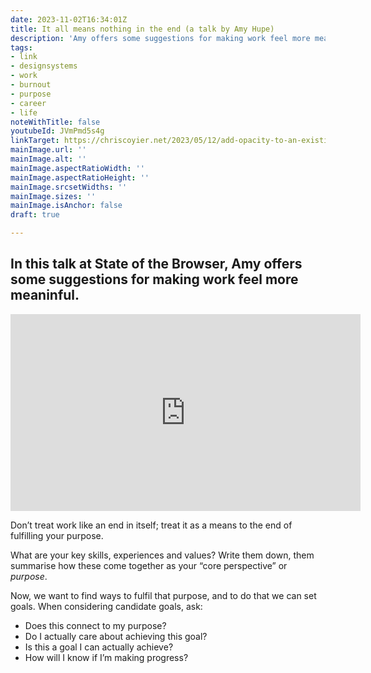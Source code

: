 ```yaml
---
date: 2023-11-02T16:34:01Z
title: It all means nothing in the end (a talk by Amy Hupe)
description: 'Amy offers some suggestions for making work feel more meaninful'
tags:
- link
- designsystems
- work
- burnout
- purpose
- career
- life
noteWithTitle: false
youtubeId: JVmPmd5s4g
linkTarget: https://chriscoyier.net/2023/05/12/add-opacity-to-an-existing-color/
mainImage.url: ''
mainImage.alt: ''
mainImage.aspectRatioWidth: ''
mainImage.aspectRatioHeight: ''
mainImage.srcsetWidths: ''
mainImage.sizes: ''
mainImage.isAnchor: false
draft: true

---
```

In this talk at State of the Browser, Amy offers some suggestions for making work feel more meaninful.
---

<div class="l-frame"><iframe title="It all means nothing in the end (talk by Amy Hupe)" width="560" height="315" src="https://youtu.be/Q0v2YJLq8n8?si=En6vOuFeERZcPJjN" frameborder="0" allow="accelerometer; autoplay; clipboard-write; encrypted-media; gyroscope; picture-in-picture" allowfullscreen></iframe></div>

Don’t treat work like an end in itself; treat it as a means to the end of fulfilling your purpose.

What are your key skills, experiences and values? Write them down, them summarise how these come together as your “core perspective” or _purpose_.

Now, we want to find ways to fulfil that purpose, and to do that we can set goals. When considering candidate goals, ask:
- Does this connect to my purpose?
- Do I actually care about achieving this goal?
- Is this a goal I can actually achieve?
- How will I know if I’m making progress?
